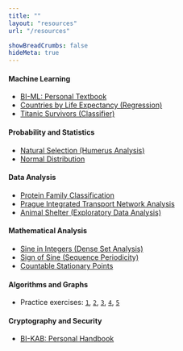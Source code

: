 ```yaml
---
title: ""
layout: "resources"
url: "/resources"

showBreadCrumbs: false
hideMeta: true
---
```


#### Machine Learning
* [BI-ML: Personal Textbook](/host/ml/textbook/ml-textbook.pdf)
* [Countries by Life Expectancy (Regression)](/host/ml/projects/life_expectancy.html)
* [Titanic Survivors (Classifier)](/host/ml/projects/titanic.html)

#### Probability and Statistics
* [Natural Selection (Humerus Analysis)](/host/pst/analysis.html)
* [Normal Distribution](/host/pst/norm.html)

#### Data Analysis
* [Protein Family Classification](/host/viz/pfam-classification.html)
* [Prague Integrated Transport Network Analysis](/host/viz/pid-network-analysis.html)
* [Animal Shelter (Exploratory Data Analysis)](/host/viz/animal-shelter-eda.html)

#### Mathematical Analysis
* [Sine in Integers (Dense Set Analysis)](/host/ma/sin-everywhere-dense/dense-sin.pdf)
* [Sign of Sine (Sequence Periodicity)](/host/ma/sgn-sin-int-periodicity/sgn-sin.pdf)
* [Countable Stationary Points](/host/ma/inf-saddles/inf-saddles.pdf)

#### Algorithms and Graphs
* Practice exercises:
[`1`](/host/ag/ag01.pdf),
[`2`](/host/ag/ag02.pdf),
[`3`](/host/ag/ag03.pdf),
[`4`](/host/ag/ag04.pdf),
[`5`](/host/ag/ag05.pdf)

#### Cryptography and Security
* [BI-KAB: Personal Handbook](/host/kab/kab-handbook.pdf)
